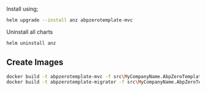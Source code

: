 ﻿Install using;

```bash
helm upgrade --install anz abpzerotemplate-mvc
```

Uninstall all charts

```bash
helm uninstall anz
```

## Create Images

```bash
docker build -t abpzerotemplate-mvc -f src\MyCompanyName.AbpZeroTemplate.Web.Mvc\Dockerfile .
docker build -t abpzerotemplate-migrator -f src\MyCompanyName.AbpZeroTemplate.Migrator\Dockerfile .
```
